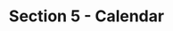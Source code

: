 ---
layout: schedule
title: Section 5 - Calendar
parent: Calendar
permalink: /calendar/s5
instructor: Prof Wand
location: Virtually - See Canvas for Zoom Link
dates: Thursday 6:00pm-9:20pm
weeks:
  # Each key in this dictionary is a week, and then eaach week has a key in [Mon, Tue, Wed, Thu, Fri].
  # Each day has keys `date` and `content`. The date is shown on the schedule, and `content` is a key into the yml file in _data/modules.yml. `content` may be an array.
  # Each day can also have a `note` field, which is shown in italics on the calendar.
  # This schedule data is unioned with the deadlines in _data/config.yml
  '1':
    Thu:
      date: 2022/09/08
      content: [1a,1b]
  '2':
    Thu:
      date: 2022/09/15
      content: [2a,2b]
  '3':
    Thu:
      date: 2022/09/22
      content: [3a,3b]
  '4':
    Thu:
      date: 2022/09/29
      content: [4a,4b]
  '5':
    Thu:
      date: 2022/10/06
      content: [5a,5b]
  '6':
    Thu:
      date: 2022/10/13
      content: [6a,6b]
  '7':
    Thu:
      date: 2022/10/20
      content: [7a,8a]
  '8':
    Thu:
      date: 2022/10/27
      content: [7b,8b]
  '9':
    Thu:
      date: 2022/11/03
      content: [9a]
  '10':
    Thu:
      date: 2022/11/10
      content: [8b,9b]
  '11':
    Thu:
      date: 2022/11/17
      content: [12b,teamMeetings]
  '12':
    Thu:
      date: 2022/11/24
      content: thanksgiving
  '13':
    Thu:
      date: 2022/12/01
      content: [13b]
---